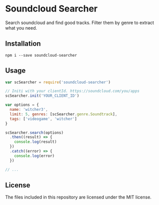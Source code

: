 # Soundcloud Searcher
Search soundcloud and find good tracks. Filter them by genre to extract what you need.

## Installation
```shell
npm i --save soundcloud-searcher
```

## Usage
```js
var scSearcher = require('soundcloud-searcher')

// Initi with your clientId. https://soundcloud.com/you/apps
scSearcher.init('YOUR_CLIENT_ID')

var options = {
  name: 'witcher3',
  limit: 5, genres: [scSearcher.genre.Soundtrack],
  tags: ['videogame', 'witcher']
}

scSearcher.search(options)
  .then((result) => {
    console.log(result)
  })
  .catch((error) => {
    console.log(error)
  })

// ...
```

## License
The files included in this repository are licensed under the MIT license.
